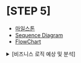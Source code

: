 # [STEP 5]
* [마일스톤](https://github.com/users/hwivelop/projects/3)
* [Sequence Diagram](https://github.com/hwivelop/concert-reservation/blob/step5/docs/SEQUENCE.md)
* [FlowChart](https://github.com/hwivelop/concert-reservation/blob/step5/docs/FLOWCHART.md)

<details>
  <summary>[비즈니스 로직 예상 및 분석]</summary>

`콘서트 시나리오`의 경우, 대기열과 레디스를 사용할 수 있어 선정하였습니다.

요구사항 분석

#### 유저 토큰 발급 API
    - DB 의 부하를 줄이기 위해 대기열을 도입
    - 최초 1회 토큰 발급이 필수
    - 모든 API를 호출하기 전, 유저의 대기열 토큰 상태를 확인하여 API 호출 가능 여부를 판단
    - 토큰 응답 시에는 유저 UUID/ 대기 순서/ 남은 대기 시간을 포함
    - 대기열의 유효 시간을 설정하여 일정 시간이 지나면 토큰이 만료되도록 처리

#### 내 대기번호를 조회하는 폴링용 API
    - n분마다 클라이언트가 폴링 방식으로 해당 API를 호출하여 자신의 대기번호를 확인
    - 순번, 대기 순서, 남은 대기 시간 반환
    - 대기 상태가 PROGRESS로 변경되면 API 호출 가능

#### 예약 가능 날짜 / 좌석 API
    - 대기열의 토큰 상태가 PROGRESS 경우만, 호출 가능
    - 예약 가능한 날짜 목록을 조회하여 사용자가 선택할 수 있도록 반환
    - 특정 날짜를 입력받아 해당 날짜의 예약 가능한 좌석 정보를 조회, 좌석 번호와 상태(예약 가능 여부)를 응답
    - 좌석 번호는 1번부터 50번까지 관리되며, 사용자는 이를 기준으로 예약 가능 여부를 확인

#### 좌석 예약 요청 API
    - 대기열의 토큰 상태가 PROGRESS 경우만, 호출 가능
    - 날짜와 좌석 번호를 입력받아 좌석 예약(5분 동안 임시 예약)
    - 임시 예약된 좌석은 다른 사람이 예약 및 결제 할 수 없음
    - 5분 후 임시 배정이 해제되면 다른 사람이 예약 가능

#### 잔액 충전 / 조회 API
    - 유저의 충전 금액을 입력받아 잔액을 충전
    - 유저의 잔액을 조회

#### 결제 API
    - 좌석 예약 시 임시 배정된 좌석에 대해 결제 처리
    - 결제 완료 후 토큰을 만료 처리, 사용 히스토리 저장

</details>
